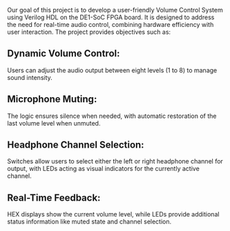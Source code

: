 Our goal of this project is to develop a user-friendly Volume Control System using Verilog HDL on the DE1-SoC FPGA board. It is designed to address the need for real-time audio control, combining hardware efficiency with user interaction. The project provides objectives such as:

## Dynamic Volume Control:
Users can adjust the audio output between eight levels (1 to 8) to manage sound intensity. 

## Microphone Muting:
The logic ensures silence when needed, with automatic restoration of the last volume level when unmuted.

## Headphone Channel Selection:
Switches allow users to select either the left or right headphone channel for output, with LEDs acting as visual indicators for the currently active channel.

## Real-Time Feedback:
HEX displays show the current volume level, while LEDs provide additional status information like muted state and channel selection.
